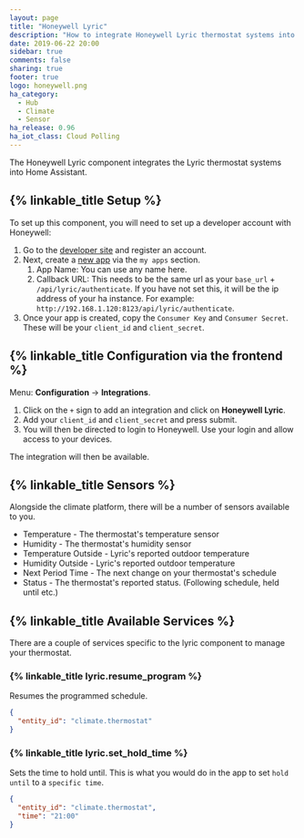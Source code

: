 ```yaml
---
layout: page
title: "Honeywell Lyric"
description: "How to integrate Honeywell Lyric thermostat systems into Home Assistant."
date: 2019-06-22 20:00
sidebar: true
comments: false
sharing: true
footer: true
logo: honeywell.png
ha_category:
  - Hub
  - Climate
  - Sensor
ha_release: 0.96
ha_iot_class: Cloud Polling
---
```


The Honeywell Lyric component integrates the Lyric thermostat systems into Home Assistant.

## {% linkable_title Setup %}

To set up this component, you will need to set up a developer account with Honeywell:

1. Go to the [developer site](http://developer.honeywell.com) and register an account.
1. Next, create a [new app](https://developer.honeywell.com/user/me/apps/add) via the `my apps` section.
    1. App Name: You can use any name here.
    1. Callback URL: This needs to be the same url as your `base_url` + `/api/lyric/authenticate`. If you have not set this, it will be the ip address of your ha instance. For example: `http://192.168.1.120:8123/api/lyric/authenticate`.
1. Once your app is created, copy the `Consumer Key` and `Consumer Secret`. These will be your `client_id` and `client_secret`.

## {% linkable_title Configuration via the frontend %}

Menu: **Configuration** -> **Integrations**.

1. Click on the `+` sign to add an integration and click on **Honeywell Lyric**.
1. Add your `client_id` and `client_secret` and press submit.
1. You will then be directed to login to Honeywell. Use your login and allow access to your devices.

The integration will then be available.

## {% linkable_title Sensors %}

Alongside the climate platform, there will be a number of sensors available to you.

- Temperature - The thermostat's temperature sensor
- Humidity - The thermostat's humidity sensor
- Temperature Outside - Lyric's reported outdoor temperature
- Humidity Outside - Lyric's reported outdoor temperature
- Next Period Time - The next change on your thermostat's schedule
- Status - The thermostat's reported status. (Following schedule, held until etc.)

## {% linkable_title Available Services %}

There are a couple of services specific to the lyric component to manage your thermostat.

### {% linkable_title lyric.resume_program %}

Resumes the programmed schedule.

```json
{
  "entity_id": "climate.thermostat"
}
```

### {% linkable_title lyric.set_hold_time %}

Sets the time to hold until. This is what you would do in the app to set `hold until` to a `specific time`.

```json
{
  "entity_id": "climate.thermostat",
  "time": "21:00"
}
```

